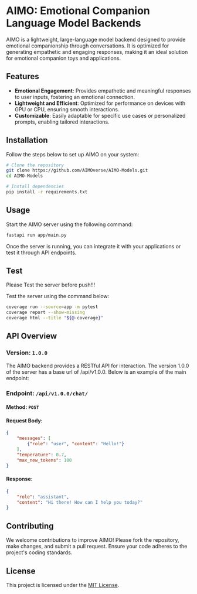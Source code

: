 # AIMO: Emotional Companion Language Model Backends

AIMO is a lightweight, large-language model backend designed to provide emotional companionship through conversations. It is optimized for generating empathetic and engaging responses, making it an ideal solution for emotional companion toys and applications.

## Features

- **Emotional Engagement**: Provides empathetic and meaningful responses to user inputs, fostering an emotional connection.
- **Lightweight and Efficient**: Optimized for performance on devices with GPU or CPU, ensuring smooth interactions.
- **Customizable**: Easily adaptable for specific use cases or personalized prompts, enabling tailored interactions.

## Installation

Follow the steps below to set up AIMO on your system:

```bash
# Clone the repository
git clone https://github.com/AIMOverse/AIMO-Models.git
cd AIMO-Models

# Install dependencies
pip install -r requirements.txt
```

## Usage

Start the AIMO server using the following command:

```bash
fastapi run app/main.py
```

Once the server is running, you can integrate it with your applications or test it through API endpoints.

## Test

Please Test the server before push!!!

Test the server using the command below:

```bash
coverage run --source=app -m pytest
coverage report --show-missing
coverage html --title "${@-coverage}"
```

## API Overview

### Version: `1.0.0`

The AIMO backend provides a RESTful API for interaction. The version 1.0.0 of the server has a base url of /api/v1.0.0.
Below is an example of the main endpoint:

### Endpoint: `/api/v1.0.0/chat/`

#### Method: `POST`

#### Request Body:
```json
{
    "messages": [
        {"role": "user", "content": "Hello!"}
    ],
    "temperature": 0.7,
    "max_new_tokens": 100
}
```

#### Response:
```json
{
    "role": "assistant",
    "content": "Hi there! How can I help you today?"
}
```

## Contributing

We welcome contributions to improve AIMO! Please fork the repository, make changes, and submit a pull request. Ensure your code adheres to the project's coding standards.

## License

This project is licensed under the [MIT License](LICENSE).

